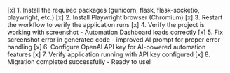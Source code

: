 [x] 1. Install the required packages (gunicorn, flask, flask-socketio, playwright, etc.)
[x] 2. Install Playwright browser (Chromium)
[x] 3. Restart the workflow to verify the application runs
[x] 4. Verify the project is working with screenshot - Automation Dashboard loads correctly
[x] 5. Fix screenshot error in generated code - improved AI prompt for proper error handling
[x] 6. Configure OpenAI API key for AI-powered automation features
[x] 7. Verify application running with API key configured
[x] 8. Migration completed successfully - Ready to use!